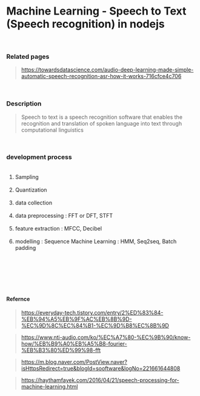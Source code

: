 # Machine Learning - Speech to Text (Speech recognition) in nodejs

<br>

### Related pages

> https://towardsdatascience.com/audio-deep-learning-made-simple-automatic-speech-recognition-asr-how-it-works-716cfce4c706

<br>

### Description

> Speech to text is a speech recognition software that enables the recognition and translation of spoken language into text through computational linguistics

<br>

### development process

<ol><br>
<li>Sampling</li><br>
<li>Quantization</li><br>
<li>data collection</li><br>
<li>data preprocessing : FFT or DFT, STFT</li><br>
<li>feature extraction : MFCC, Decibel</li><br>
<li>modelling : Sequence Machine Learning : HMM, Seq2seq, Batch padding</li><br>
</ol><br>
<br>

<br>
<br>

#### Refernce

> https://everyday-tech.tistory.com/entry/2%ED%83%84-%EB%94%A5%EB%9F%AC%EB%8B%9D-%EC%9D%8C%EC%84%B1-%EC%9D%B8%EC%8B%9D

> https://www.nti-audio.com/ko/%EC%A7%80-%EC%9B%90/know-how/%EB%B9%A0%EB%A5%B8-fourier-%EB%B3%80%ED%99%98-fft

> https://m.blog.naver.com/PostView.naver?isHttpsRedirect=true&blogId=sooftware&logNo=221661644808

> https://haythamfayek.com/2016/04/21/speech-processing-for-machine-learning.html
